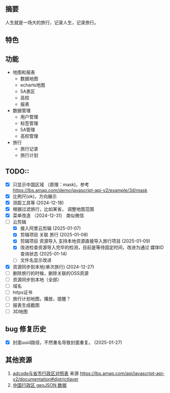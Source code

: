 ## 摘要
人生就是一场大的旅行，记录人生，记录旅行。


## 特色



## 功能
- 地图和报表
  - 数据地图
  - echarts地图
  - 5A景区
  - 高校
  - 报表
- 数据管理
  - 用户管理
  - 标签管理
  - 5A管理
  - 高校管理
- 旅行
  - 旅行记录
  - 旅行计划





## TODO::
- [x] 只显示中国区域 （原理：mask)，参考 https://lbs.amap.com/demo/javascript-api-v2/example/3d/mask
- [x] 比例尺(ok)，方向展示 
- [x] 测距工具等 (2024-12-18)
- [x] 根据过滤旅行，比如某省，  调整地图范围
- [x] 菜单改造 （2024-12-31） 类似微信
- [ ] 云剪辑
  - [x] 接入阿里云剪辑 (2025-01-07)
  - [x] 剪辑项目 关联 旅行  (2025-01-08)
  - [x] 剪辑项目 资源导入 支持本地资源直接导入旅行项目   (2025-01-09)
  - [x] 改进检查资源导入完毕的检测，目前是等待固定时间，改进为通过 媒体ID查询状态 (2025-01-14)
  - [ ] 文件名显示改进
- [x] 资源同步到本地(单次旅行) (2024-12-27)
- [ ] 删除旅行的时候，删除关联的OSS资源
- [ ] 资源同步到本地（全部）
- [ ] 域名
- [ ] https证书
- [ ] 旅行计划地图，播放，提醒？
- [ ] 报表生成截图
- [ ] 3D地图

## bug 修复历史
- [x] 封面uuid路径，不然重名导致封面重复。 (2025-01-27)





## 其他资源
1. [adcode与省市行政区对照表](https://a.amap.com/lbs/static/file/AMap_adcode_citycode.xlsx.zip) 来源 https://lbs.amap.com/api/javascript-api-v2/documentation#districtlayer
2. [中国行政区 geoJSON 数据](https://datav.aliyun.com/portal/school/atlas/area_selector)